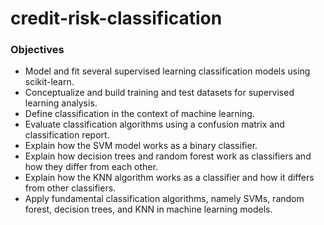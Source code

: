 # credit-risk-classification

### Objectives

* Model and fit several supervised learning classification models using scikit-learn.
* Conceptualize and build training and test datasets for supervised learning analysis.
* Define classification in the context of machine learning.
* Evaluate classification algorithms using a confusion matrix and classification report.
* Explain how the SVM model works as a binary classifier.
* Explain how decision trees and random forest work as classifiers and how they differ from each other.
* Explain how the KNN algorithm works as a classifier and how it differs from other classifiers.
* Apply fundamental classification algorithms, namely SVMs, random forest, decision trees, and KNN in machine learning models.
